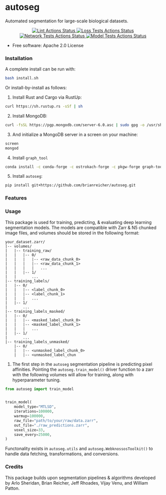 # autoseg

Automated segmentation for large-scale biological datasets.

<div align="center">
  <!-- Lint Actions -->
  <a href="https://github.com/htem/autoseg/actions/workflows/black.yaml">
    <img src="https://github.com/htem/autoseg/actions/workflows/black.yaml/badge.svg"
      alt="Lint Actions Status" />
  </a>
  <!-- Loss Test Actions -->
  <a href="https://github.com/htem/autoseg/actions/workflows/loss_tests.yaml">
    <img src="https://github.com/htem/autoseg/actions/workflows/loss_tests.yaml/badge.svg"
      alt="Loss Tests Actions Status" />
  </a>
  <!-- Network Test Actions -->
  <a href="https://github.com/htem/autoseg/actions/workflows/network_tests.yaml">
    <img src="https://github.com/htem/autoseg/actions/workflows/network_tests.yaml/badge.svg"
      alt="Network Tests Actions Status" />
  </a>
  <!-- Model Test Actions -->
  <a href="https://github.com/htem/autoseg/actions/workflows/model_tests.yaml">
    <img src="https://github.com/htem/autoseg/actions/workflows/model_tests.yaml/badge.svg"
      alt="Model Tests Actions Status" />
  </a>
</div>





* Free software: Apache 2.0 License

### Installation
A complete install can be run with: 
```bash
bash install.sh
```

Or install-by-install as follows:

1. Install Rust and Cargo via RustUp:

```bash
curl https://sh.rustup.rs -sSf | sh
```


2. Install MongoDB:

```bash
curl -fsSL https://pgp.mongodb.com/server-6.0.asc | sudo gpg -o /usr/share/keyrings/mongodb-server-6.0.gpg --dearmor
```


3. And initialize a MongoDB server in a screen on your machine:

```bash
screen
mongod
```

4. Install ``graph_tool``

```bash
conda install -c conda-forge -c ostrokach-forge -c pkgw-forge graph-tool
```


5. Install `autoseg`:

```bash
pip install git+https://github.com/brianreicher/autoseg.git
```

### Features


### Usage
This package is used for training, predicting, & evaluating deep learning segmentation models. The models are compatible with Zarr & N5 chunked image files, and volumes should be stored in the following format:

```
your_dataset.zarr/
|-- volumes/
|   |-- training_raw/
|   |   |-- 0/
|   |   |   |-- <raw_data_chunk_0>
|   |   |   |-- <raw_data_chunk_1>
|   |   |   |   ...
|   |   |-- 1/
|   |       ...
|-- training_labels/
|   |-- 0/
|   |   |-- <label_chunk_0>
|   |   |-- <label_chunk_1>
|   |   |   ...
|   |-- 1/
|       ...
|-- training_labels_masked/
|   |-- 0/
|   |   |-- <masked_label_chunk_0>
|   |   |-- <masked_label_chunk_1>
|   |   |   ...
|   |-- 1/
|       ...
|-- training_labels_unmasked/
    |-- 0/
    |   |-- <unmasked_label_chunk_0>
    |   |-- <unmasked_label_chun
```

1. The first step in the `autoseg` segmentation pipeline is predicting pixel affinities. Pointing the `autoseg.train_model()` driver function to a zarr with the following volumes will allow for training, along with hyperparameter tuning.

```python
from autoseg import train_model


train_model(
    model_type="MTLSD",
    iterations=100000,
    warmup=100000,
    raw_file="path/to/your/raw/data.zarr",
    out_file="./raw_predictions.zarr",
    voxel_size=33,
    save_every=25000,
)
```
Functonality exists in `autoseg.utils` and `autoseg.WebknossosToolkit()` to handle data fetching, transformations, and conversions.


### Credits

This package builds upon segmentation pipelines & algorithms developed by Arlo Sheridan, Brian Reicher, Jeff Rhoades, Vijay Venu, and William Patton.
